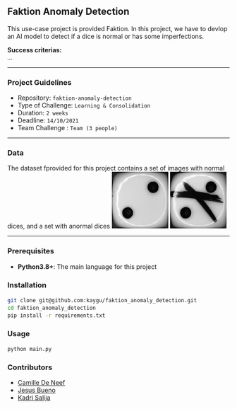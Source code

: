 ## Faktion Anomaly Detection

This use-case project is provided Faktion. In this project, we have to devlop an AI model to detect if a dice is normal or has some imperfections.

**Success criterias:**  
*...*

----------
### Project Guidelines
- Repository: `faktion-anomaly-detection`
- Type of Challenge: `Learning & Consolidation `
- Duration: `2 weeks`
- Deadline: `14/10/2021`
- Team Challenge : `Team (3 people)`
-------
### Data

The dataset fprovided for this project contains a set of images with normal dices, and a set with anormal dices
<img alt="Normal Dice" src="assets/normal_dice_2.jpg" />
<img alt="Anormal Dice" src="assets/anormal_dice_2.jpg" />

--------
### Prerequisites

- **Python3.8+**: The main language for this project

### Installation

```bash
git clone git@github.com:kaygu/faktion_anomaly_detection.git
cd faktion_anomaly_detection
pip install -r requirements.txt 
```
### Usage

```bash
python main.py
```

### Contributors

- [Camille De Neef](https://github.com/kaygu)
- [Jesus Bueno](https://github.com/jejobueno) 
- [Kadri Salija](https://github.com/misterkadrix)
